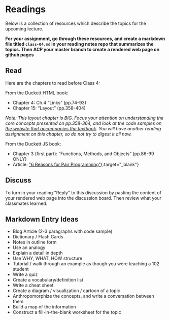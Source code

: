 # Readings

Below is a collection of resources which describe the topics for the upcoming lecture.  

**For your assignment, go through these resources, and create a markdown file titled `class-04.md` in your reading notes repo that summarizes the topics. Then ACP your master branch to create a rendered web page on github pages**

## Read

Here are the chapters to read before Class 4:

From the Duckett HTML book:

- Chapter 4: Ch.4 “Links” (pp.74-93)
- Chapter 15: “Layout” (pp.358-404)

*Note: This layout chapter is BIG. Focus your attention on understanding the core concepts presented on pp.358-364, and look at the code samples on [the website that accompanies the textbook](http://htmlandcssbook.com/code-samples/chapter-15). You will have another reading assignment on this chapter, so do not try to digest it all now.*

From the Duckett JS book:

- Chapter 3 (first part):  “Functions, Methods, and Objects” (pp.86-99 ONLY)
- Article: ["6 Reasons for Pair Programming"](https://www.codefellows.org/blog/6-reasons-for-pair-programming/){:target="_blank"}

## Discuss

To turn in your reading "Reply" to this discussion by pasting the content of your rendered web page into the discussion board. Then review what your classmates learned.

## Markdown Entry Ideas

- Blog Article (2-3 paragraphs with code sample)
- Dictionary / Flash Cards
- Notes in outline form
- Use an analogy
- Explain a detail in depth
- Use WHY, WHAT, HOW structure
- Tutorial / walk through an example as though you were teaching a 102 student
- Write a quiz
- Create a vocabulary/definition list
- Write a cheat sheet
- Create a diagram / visualization / cartoon of a topic
- Anthropomorphize the concepts, and write a conversation between them
- Build a map of the information
- Construct a fill-in-the-blank worksheet for the topic
